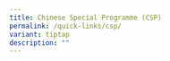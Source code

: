 ```yaml
---
title: Chinese Special Programme (CSP)
permalink: /quick-links/csp/
variant: tiptap
description: ""
---
```

